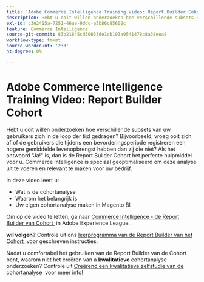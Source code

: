 ```yaml
---
title: 'Adobe Commerce Intelligence Training Video: Report Builder Cohort'
description: Hebt u ooit willen onderzoeken hoe verschillende subsets van uw gebruikers zich in de loop der tijd gedragen? Bijvoorbeeld, vroeg ooit zich af of de gebruikers die tijdens een bevorderingsperiode registreren een hogere gemiddelde levenopbrengst hebben dan zij die niet? Als het antwoord "Ja!" is, dan is de Report Builder Cohort het perfecte hulpmiddel voor u. Commerce Intelligence is speciaal geoptimaliseerd om deze analyse uit te voeren en relevant te maken voor uw bedrijf.
exl-id: c3e2415a-7251-46ae-9ddc-a5b86c85602c
feature: Commerce Intelligence
source-git-commit: 83b21845cd306336e1cb193a9541478c8a38eea8
workflow-type: tm+mt
source-wordcount: '233'
ht-degree: 0%

---
```


# Adobe Commerce Intelligence Training Video: Report Builder Cohort

Hebt u ooit willen onderzoeken hoe verschillende subsets van uw gebruikers zich in de loop der tijd gedragen? Bijvoorbeeld, vroeg ooit zich af of de gebruikers die tijdens een bevorderingsperiode registreren een hogere gemiddelde levenopbrengst hebben dan zij die niet? Als het antwoord &quot;Ja!&quot; is, dan is de Report Builder Cohort het perfecte hulpmiddel voor u. Commerce Intelligence is speciaal geoptimaliseerd om deze analyse uit te voeren en relevant te maken voor uw bedrijf.

In deze video leert u:

* Wat is de cohortanalyse
* Waarom het belangrijk is
* Uw eigen cohortanalyse maken in Magento BI

Om op de video te letten, ga naar [&#x200B; Commerce Intelligence - de Report Builder van Cohort &#x200B;](/docs/commerce-learn/tutorials/business-intelligence/cohort-report-builder.html) in Adobe Experience League.

**wil volgen?** Controle uit ons [&#x200B; leerprogramma van de Report Builder van het Cohort &#x200B;](/docs/commerce-business-intelligence/mbi/analyze/sql/cohort-rpt-bldr.html) voor geschreven instructies.

Nadat u comfortabel het gebruiken van de Report Builder van de Cohort bent, waarom niet het creëren van a **kwalitatieve** cohortanalyse onderzoeken? Controle uit [&#x200B; Creërend een kwalitatieve zelfstudie van de cohortanalyse &#x200B;](/docs/commerce-business-intelligence/mbi/analyze/sql/create-qual-cohort-analysis.html?lang=en) voor meer info!
